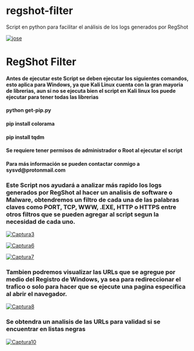 # regshot-filter
Script en python para facilitar el análisis de los logs generados por RegShot

<a href="https://ibb.co/e89rcc"><img src="https://preview.ibb.co/jmvWcc/jose.png" alt="jose" border="0"></a>

<h1> RegShot Filter </h1>
<P ALIGN="justify">
<h4> Antes de ejecutar este Script se deben ejecutar los siguientes comandos, esto aplica para Windows, ya que Kali Linux cuenta con la gran mayoria de librerias, aun si no se ejecuta bien el script en Kali linux los puede ejecutar para tener todas las librerias</h4>

<h4> python get-pip.py </h4>

<h4> pip install colorama </h4>

<h4> pip install tqdm </h4>

<h4> Se requiere tener permisos de administrador o Root al ejecutar el script </h4>

<h4> Para más información se pueden contactar conmigo a sysvd@protonmail.com </h4>

<P ALIGN="justify">
<h3> Este Script nos ayudará a analizar más rapido los logs generados por RegShot al hacer un analisis de software o Malware, obtendremos un filtro de cada una de las palabras claves como PORT, TCP, WWW, .EXE, HTTP o HTTPS entre otros filtros que se pueden agregar al script segun la necesidad de cada uno. </h3>

<a href="https://ibb.co/dUOyqx"><img src="https://preview.ibb.co/cLwJqx/Captura3.png" alt="Captura3" border="0"></a>

<a href="https://ibb.co/kowwcc"><img src="https://preview.ibb.co/jH44Vx/Captura6.png" alt="Captura6" border="0"></a>

<a href="https://ibb.co/iVAiOH"><img src="https://preview.ibb.co/bvvuVx/Captura7.png" alt="Captura7" border="0"></a>
<P ALIGN="justify">
<h3> Tambien podremos visualizar las URLs que se agregue por medio del Registro de Windows, ya sea para redireccionar el trafico o solo para hacer que se ejecute una pagina especifica al abrir el navegador. </h3>

<a href="https://ibb.co/ghB1Ax"><img src="https://preview.ibb.co/iXwCHc/Captura8.png" alt="Captura8" border="0"></a>

<h3> Se obtendra un analisis de las URLs para validad si se encuentrar en listas negras </h3>

<a href="https://ibb.co/hJFuVx"><img src="https://preview.ibb.co/ixqiOH/Captura10.png" alt="Captura10" border="0"></a>




